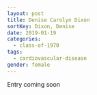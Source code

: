 ```yaml
---
layout: post
title: Denise Carolyn Dixon
sortKey: Dixon, Denise
date: 2019-01-19
categories:
  - class-of-1970
tags:
  - cardiovascular-disease
gender: female
---
```

E﻿ntry coming soon